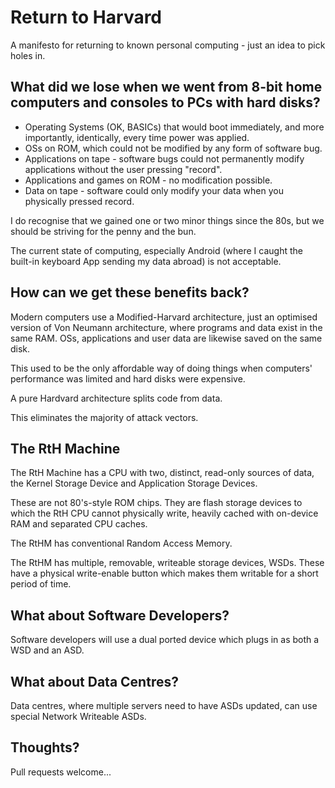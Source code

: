 # Return to Harvard
A manifesto for returning to known personal computing - just an idea to pick holes in.

## What did we lose when we went from 8-bit home computers and consoles to PCs with hard disks?

- Operating Systems (OK, BASICs) that would boot immediately, and more importantly, identically, every time power was applied.
- OSs on ROM, which could not be modified by any form of software bug.
- Applications on tape - software bugs could not permanently modify applications without the user pressing "record".
- Applications and games on ROM - no modification possible.
- Data on tape - software could only modify your data when you physically pressed record.

I do recognise that we gained one or two minor things since the 80s, but we should be striving for the penny and the bun.

The current state of computing, especially Android (where I caught the built-in keyboard App sending my data abroad) is not acceptable.

## How can we get these benefits back?

Modern computers use a Modified-Harvard architecture, just an optimised version of Von Neumann architecture, where programs and data exist in the same RAM.  OSs, applications and user data are likewise saved on the same disk.

This used to be the only affordable way of doing things when computers' performance was limited and hard disks were expensive.

A pure Hardvard architecture splits code from data.

This eliminates the majority of attack vectors.

## The RtH Machine

The RtH Machine has a CPU with two, distinct, read-only sources of data, the Kernel Storage Device and Application Storage Devices.

These are not 80's-style ROM chips.  They are flash storage devices to which the RtH CPU cannot physically write, heavily cached with on-device RAM and separated CPU caches.

The RtHM has conventional Random Access Memory.

The RtHM has multiple, removable, writeable storage devices, WSDs.  These have a physical write-enable button which makes them writable for a short period of time.

## What about Software Developers?

Software developers will use a dual ported device which plugs in as both a WSD and an ASD.

## What about Data Centres?

Data centres, where multiple servers need to have ASDs updated, can use special Network Writeable ASDs.


## Thoughts?

Pull requests welcome...
